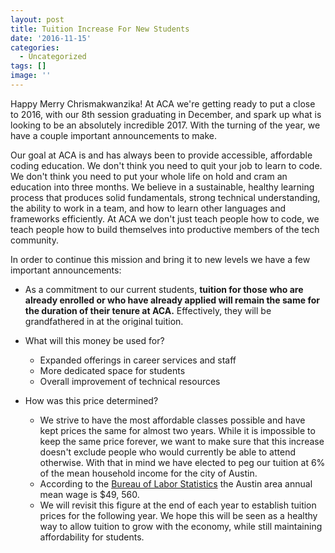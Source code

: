 ```yaml
---
layout: post
title: Tuition Increase For New Students
date: '2016-11-15'
categories:
  - Uncategorized
tags: []
image: ''
---
```


Happy Merry Chrismakwanzika! At ACA we're getting ready to put a close to 2016, with our 8th session graduating in December, and spark up what is looking to be an absolutely incredible 2017. With the turning of the year, we have a couple important announcements to make.

Our goal at ACA is and has always been to provide accessible, affordable coding education. We don't think you need to quit your job to learn to code. We don't think you need to put your whole life on hold and cram an education into three months. We believe in a sustainable, healthy learning process that produces solid fundamentals, strong technical understanding, the ability to work in a team, and how to learn other languages and frameworks efficiently. At ACA we don't just teach people how to code, we teach people how to build themselves into productive members of the tech community.

In order to continue this mission and bring it to new levels we have a few important announcements:

- As a commitment to our current students, **tuition for those who are already enrolled or who have already applied will remain the same for the duration of their tenure at ACA.** Effectively, they will be grandfathered in at the original tuition.
- What will this money be used for?

  - Expanded offerings in career services and staff
  - More dedicated space for students
  - Overall improvement of technical resources



- How was this price determined?

  - We strive to have the most affordable classes possible and have kept prices the same for almost two years. While it is impossible to keep the same price forever, we want to make sure that this increase doesn't exclude people who would currently be able to attend otherwise. With that in mind we have elected to peg our tuition at 6% of the mean household income for the city of Austin.
  - According to the [Bureau of Labor Statistics](http://www.bls.gov/oes/current/oes_12420.htm#00-0000) the Austin area annual mean wage is $49, 560.
  - We will revisit this figure at the end of each year to establish tuition prices for the following year. We hope this will be seen as a healthy way to allow tuition to grow with the economy, while still maintaining affordability for students.
